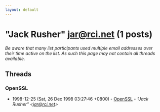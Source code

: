 ```yaml
---
layout: default
---
```


# "Jack Rusher" <jar@rci.net> (1 posts)

_Be aware that many list participants used multiple email addresses over their time active on the list. As such this page may not contain all threads available._

## Threads

### OpenSSL
+ 1998-12-25 (Sat, 26 Dec 1998 03:27:46 +0800) - [OpenSSL](/archive/1998/12/6e4d39ee1b38aa78da94ce9102dbb2a114d3b540a74880705f4808bd9af08084) - _"Jack Rusher" \<jar@rci.net\>_

